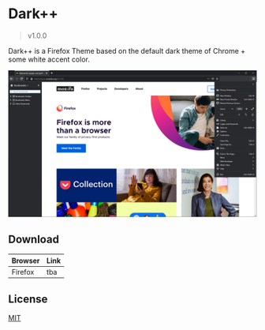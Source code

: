 # Dark++
> v1.0.0

Dark++ is a Firefox Theme based on the default dark theme of Chrome + some white accent color.

![screenshot](./Screenshots/screenshot01.png)

## Download
Browser|Link
---|---
Firefox|tba

## License
[MIT]()